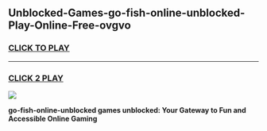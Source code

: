 
## Unblocked-Games-go-fish-online-unblocked-Play-Online-Free-ovgvo
<h3>
<a href="https://premium76.site?title=go-fish-online-unblocked&ref=26A">CLICK TO PLAY</a></h3>
<hr>

<h3>
<a href="https://premium76.site?title=go-fish-online-unblocked&ref=26A">CLICK 2 PLAY</a>
  
</h3>

<a href="https://premium76.site?title=go-fish-online-unblocked&ref=26A"><img src="https://clearcache.store/games.png"></a>


**go-fish-online-unblocked games unblocked: Your Gateway to Fun and Accessible Online Gaming**
